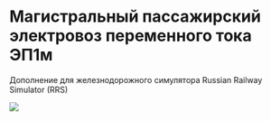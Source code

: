 # Магистральный пассажирский электровоз переменного тока ЭП1м

Дополнение для железнодорожного симулятора Russian Railway Simulator (RRS)

![](https://habrastorage.org/webt/jo/ik/ws/joikwssf08rg_5xwmscxspjzucq.jpeg)
